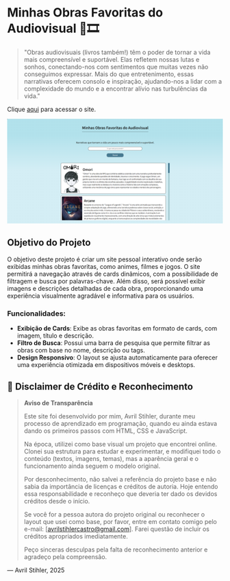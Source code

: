 # Minhas Obras Favoritas do Audiovisual 🌌🎞️
> "Obras audiovisuais (livros também!) têm o poder de tornar a vida mais compreensível e suportável. Elas refletem nossas lutas e sonhos, conectando-nos com sentimentos que muitas vezes não conseguimos expressar. Mais do que entretenimento, essas narrativas oferecem consolo e inspiração, ajudando-nos a lidar com a complexidade do mundo e a encontrar alívio nas turbulências da vida."



Clique [aqui](https://avrilstihler.github.io/Site-Obras-Favoritas/) para acessar o site.

![Site](images/obrasfavoritas.png)


## Objetivo do Projeto
O objetivo deste projeto é criar um site pessoal interativo onde serão exibidas minhas obras favoritas, como animes, filmes e jogos. O site permitirá a navegação através de cards dinâmicos, com a possibilidade de filtragem e busca por palavras-chave. Além disso, será possível exibir imagens e descrições detalhadas de cada obra, proporcionando uma experiência visualmente agradável e informativa para os usuários.


### Funcionalidades:
- **Exibição de Cards**: Exibe as obras favoritas em formato de cards, com imagem, título e descrição.
- **Filtro de Busca**: Possui uma barra de pesquisa que permite filtrar as obras com base no nome, descrição ou tags.
- **Design Responsivo**: O layout se ajusta automaticamente para oferecer uma experiência otimizada em dispositivos móveis e desktops.


## 📢 Disclaimer de Crédito e Reconhecimento
> **Aviso de Transparência**
> 
> Este site foi desenvolvido por mim, Avril Stihler, durante meu processo de aprendizado em programação, quando eu ainda estava dando os primeiros passos com HTML, CSS e JavaScript.
> 
> Na época, utilizei como base visual um projeto que encontrei online. Clonei sua estrutura para estudar e experimentar, e modifiquei todo o conteúdo (textos, imagens, temas), mas a aparência geral e o funcionamento ainda seguem o modelo original.
> 
> Por desconhecimento, não salvei a referência do projeto base e não sabia da importância de licenças e créditos de autoria. Hoje entendo essa responsabilidade e reconheço que deveria ter dado os devidos créditos desde o início.
> 
> Se você for a pessoa autora do projeto original ou reconhecer o layout que usei como base, por favor, entre em contato comigo pelo e-mail: [avrilstihlercastro@gmail.com]. Farei questão de incluir os créditos apropriados imediatamente.
> 
> Peço sinceras desculpas pela falta de reconhecimento anterior e agradeço pela compreensão.

— Avril Stihler, 2025

